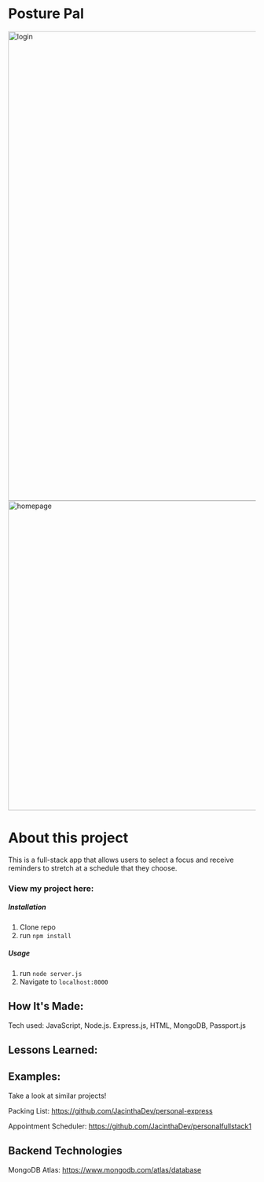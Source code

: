 # Posture Pal

<img width="955" alt="login" src="https://github.com/JacinthaDev/demo-day/assets/129231721/9127023f-1b57-4b89-83b6-259f6c2dcd25">

<img width="630" alt="homepage" src="https://github.com/JacinthaDev/demo-day/assets/129231721/4ad487d1-994c-4a59-ba99-7fcc91c25c40">


# About this project
This is a full-stack app that allows users to select a focus and receive reminders to stretch at a schedule that they choose.


### View my project here: 

##### Installation

1. Clone repo
2. run `npm install`

##### Usage

1. run `node server.js`
2. Navigate to `localhost:8000`


## How It's Made:
Tech used: JavaScript, Node.js. Express.js, HTML, MongoDB, Passport.js


## Lessons Learned:


## Examples:
Take a look at similar projects!

Packing List: https://github.com/JacinthaDev/personal-express

Appointment Scheduler: https://github.com/JacinthaDev/personalfullstack1

## Backend Technologies
MongoDB Atlas: https://www.mongodb.com/atlas/database



